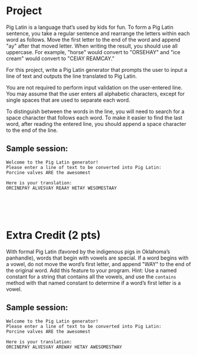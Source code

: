 # Project
Pig Latin is a language that’s used by kids for fun. To form a Pig Latin sentence, you take a regular sentence and rearrange the letters within each word as follows. Move the first letter to the end of the word and append "ay" after that moved letter. When writing the result, you should use all uppercase. For example, "horse" would convert to "ORSEHAY" and "ice cream" would convert to "CEIAY REAMCAY."

For this project, write a Pig Latin generator that prompts the user to input a line of text and outputs the line translated to Pig Latin.

You are not required to perform input validation on the user-entered line. You may assume that the user enters all alphabetic characters, except for single spaces that are used to separate each word.

To distinguish between the words in the line, you will need to search for a space character that follows each word. To make it easier to find the last word, after reading the entered line, you should append a space character to the end of the line.

## Sample session:
```
Welcome to the Pig Latin generator!
Please enter a line of text to be converted into Pig Latin:
Porcine valves ARE the awesomest

Here is your translation:
ORCINEPAY ALVESVAY REAAY HETAY WESOMESTAAY
```
<br />
<br />
<br />

# Extra Credit (2 pts)
With formal Pig Latin (favored by the indigenous pigs in Oklahoma’s panhandle), words that begin with vowels are special. If a word begins with a vowel, do not move the word’s first letter, and append "WAY" to the end of the original word. Add this feature to your program. Hint: Use a named constant for a string that contains all the vowels, and use the ```contains``` method with that named constant to determine if a word’s first letter is a vowel.

## Sample session:
```
Welcome to the Pig Latin generator!
Please enter a line of text to be converted into Pig Latin:
Porcine valves ARE the awesomest

Here is your translation:
ORCINEPAY ALVESVAY AREWAY HETAY AWESOMESTWAY
```
